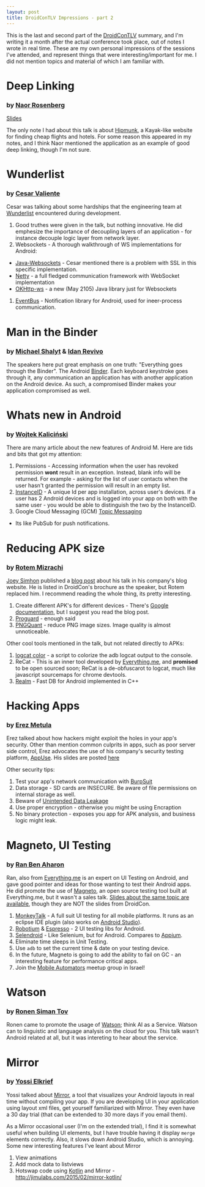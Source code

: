 ```yaml
---
layout: post
title: DroidConTLV Impressions - part 2
---
```


This is the last and second part of the [DroidConTLV](http://il.droidcon.com/2015/) summary, and I'm writing it a month after the actual conference took place, out of notes I wrote in real time. These are my own personal impressions of the sessions I've attended, and represent things that were interesting/important for me. I did not mention topics and material of which I am familiar with.

# Deep Linking
### by [Naor Rosenberg](https://www.in.com/in/naorrosenberg)
[Slides](http://www.slideshare.net/DroidConTLV/deeplinking-101-naor-rosenberg-quixey)

The only note I had about this talk is about [Hipmunk](https://www.hipmunk.com/), a Kayak-like website for finding cheap flights and hotels. For some reason this appeared in my notes, and I think Naor mentioned the application as an example of good deep linking, though I'm not sure.

# Wunderlist  
### by [Cesar Valiente](https://twitter.com/cesarvaliente)

Cesar was talking about some hardships that the engineering team at [Wunderlist](https://www.wunderlist.com/) encountered during development.
1. Good truthes were given in the talk, but nothing innovative. He did emphesize the importance of decoupling layers of an application - for instance decouple logic layer from network layer.
1. Websockets - A thorough walkthrough of WS implementations for Android:
  - [Java-Websockets](https://github.com/TooTallNate/Java-WebSocket) - Cesar mentioned there is a problem with SSL in this specific implementation.
  - [Netty](http://netty.io/) - a full fledged communication framework with WebSocket implementation
  - [OKHttp-ws](https://github.com/square/okhttp/tree/master/okhttp-ws) - a new (May 2105) Java library just for Websockets
1. [EventBus](https://github.com/greenrobot/EventBus) - Notification library for Android, used for ineer-process communication.


# Man in the Binder
### by [Michael Shalyt](https://twitter.com/mshalyt) & [Idan Revivo](https://twitter.com/idanr86)

The speakers here put great emphasis on one truth:  "Everything goes through the Binder". The Android [Binder](http://developer.android.com/reference/android/os/Binder.html). Each keyboard keystroke goes through it, any communication an application has with another application on the Android device. As such, a compromised Binder makes your application compromised as well.

# Whats new in Android
### by [Wojtek Kaliciński](https://twitter.com/wkalic)

There are many article about the new features of Android M. Here are tids and bits that got my attention:
1. Permissions - Accessing information when the user has revoked permission __wont__ result in an exception. Instead, blank info will be returned. For example - asking for the list of user contacts when the user hasn't granted the permission will result in an empty list.
1. [InstanceID](https://developers.google.com/instance-id/) - A unique Id per app installation, across user's devices. If a user has 2 Android devices and is logged into your app on both with the same user - you would be able to distinguish the two by the InstanceID.
1. Google Cloud Messaging (GCM) [Topic Messaging](https://developers.google.com/cloud-messaging/topic-messaging)
 - Its like PubSub for push notifications.


# Reducing APK size
### by [Rotem Mizrachi](https://twitter.com/rotemmiz)

[Joey Simhon](https://twitter.com/joeysim) published a [blog post](http://geeks.everything.me/2015/06/10/taking-the-ks-off-your-apks-part-1/) about his talk in his company's blog website. He is listed in DroidCon's brochure as the speaker, but Rotem replaced him. I recommend reading the whole thing, its pretty interesting.

1. Create different APK's for different devices - There's [Google documentation](http://developer.android.com/training/multiple-apks/screensize.html), but I suggest you read the blog post.
1. [Proguard](http://developer.android.com/tools/help/proguard.html) - enough said
1. [PNGQuant](https://pngquant.org/) - reduce PNG image sizes. Image quality is almost unnoticeable.

Other cool tools mentioned in the talk, but not related directly to APKs:

1. [logcat color](https://github.com/marshall/logcat-color) - a script to colorize the adb logcat output to the console.
1. ReCat - This is an inner tool developed by [Everything.me](http://everything.me/), and __promised__ to be open sourced soon; ReCat is a de-obfuscarot to logcat, much like javascript sourcemaps for chrome devtools.
1. [Realm](https://realm.io/news/realm-for-android/) - Fast DB for Android implemented in C++

# Hacking Apps
### by [Erez Metula](https://twitter.com/erezmetula)
Erez talked about how hackers might exploit the holes in your app's security. Other than mention common culprits in apps, such as poor server side control, Erez advocates the use of his company's security testing platform, [AppUse](https://appsec-labs.com/appuse/). His slides are posted [here](http://www.slideshare.net/DroidConTLV/android-app-hacking-erez-metula-appsec)

Other security tips:
1. Test your app's network communication  with [BurpSuit](https://support.portswigger.net/customer/portal/articles/1841101-configuring-an-android-device-to-work-with-burp)
1. Data storage - SD cards are INSECURE. Be aware of file permissions on internal storage as well.
1. Beware of [Unintended Data Leakage](http://resources.infosecinstitute.com/android-hacking-security-part-4-exploiting-unintended-data-leakage-side-channel-data-leakage/)
1. Use proper encryption - otherwise you might be using Encraption
1. No binary protection - exposes you app for APK analysis, and business logic might leak.

# Magneto, UI Testing
### by [Ran Ben Aharon](http://ranbena.com/)

Ran, also from [Everything.me](http://everything.me/) is an expert on UI Testing on Android, and gave good pointer and ideas for those wanting to test their Android apps. He did promote the use of [Magneto](https://github.com/EverythingMe/magneto), an open source testing tool built at Everything.me, but it wasn't a sales talk.
[Slides about the same topic are available](http://www.slideshare.net/ranbena/magneto-command-your-droids), though they are NOT the slides from DroidCon.

1. [MonkeyTalk](https://www.cloudmonkeymobile.com/monkeytalk) - A full suit UI testing for all mobile platforms. It runs as an eclipse IDE plugin (also works on [Android Studio](https://prativas.wordpress.com/2014/08/15/using-monkeytalk-in-androidstudio/)).
1. [Robotium](https://code.google.com/p/robotium/) & [Espresso](https://code.google.com/p/android-test-kit/wiki/Espresso) - 2 UI testing libs for Android.
1. [Selendroid](http://selendroid.io/) - Like Selenium, but for Android. Compares to [Appium](http://appium.io/).
1. Eliminate time sleeps in Unit Testing.
1. Use `adb` to set the current time & date on your testing device.
1. In the future, Magneto is going to add the ability to fail on GC - an interesting feature for performance critical apps.
1. Join the [Mobile Automators](http://mobileautomators.com/) meetup group in Israel!

# Watson
### by [Ronen Siman Tov](https://twitter.com/simantovronen)
Ronen came to promote the usage of [Watson](http://www.ibm.com/smarterplanet/us/en/ibmwatson/); think AI as a Service. Watson can to linguistic and language analysis on the cloud for you. This talk wasn't Android related at all, but it was intereting to hear about the service.

# Mirror
### by [Yossi Elkrief](https://twitter.com/elkriefy)

Yossi talked about [Mirror](http://jimulabs.com/), a tool that visualizes your Android layouts in real time without compiling your app. If you are developing UI in your application using layout xml files, get yourself familiarized with Mirror. They even have a 30 day trial (that can be extended to 30 more days if you email them).

As a Mirror occasional user (I'm on the extended trial), I find it is somewhat useful when building UI elements, but I have trouble having it display `merge` elements correctly. Also, it slows down Android Studio, which is annoying.
Some new interesting features I've leant about Mirror
1. View animations
1. Add mock data to listviews
1. Hotswap code using [Kotlin](http://kotlinlang.org/) and Mirror - http://jimulabs.com/2015/02/mirror-kotlin/
